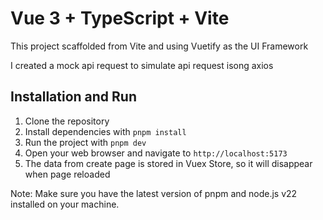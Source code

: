 # Vue 3 + TypeScript + Vite

This project scaffolded from Vite and using Vuetify as the UI Framework

I created a mock api request to simulate api request isong axios

## Installation and Run

1. Clone the repository
2. Install dependencies with `pnpm install`
3. Run the project with `pnpm dev`
4. Open your web browser and navigate to `http://localhost:5173`
5. The data from create page is stored in Vuex Store, so it will disappear when page reloaded

Note: Make sure you have the latest version of pnpm and node.js v22 installed on your machine.
